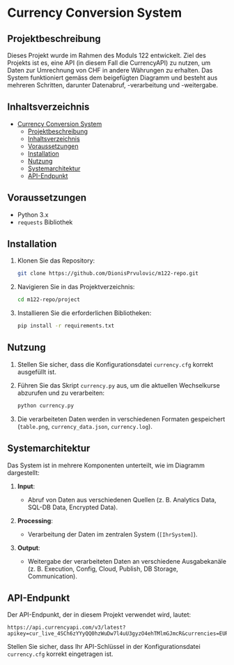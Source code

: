 # Currency Conversion System

## Projektbeschreibung

Dieses Projekt wurde im Rahmen des Moduls 122 entwickelt. Ziel des Projekts ist es, eine API (in diesem Fall die CurrencyAPI) zu nutzen, um Daten zur Umrechnung von CHF in andere Währungen zu erhalten. Das System funktioniert gemäss dem beigefügten Diagramm und besteht aus mehreren Schritten, darunter Datenabruf, -verarbeitung und -weitergabe.

## Inhaltsverzeichnis

- [Currency Conversion System](#currency-conversion-system)
  - [Projektbeschreibung](#projektbeschreibung)
  - [Inhaltsverzeichnis](#inhaltsverzeichnis)
  - [Voraussetzungen](#voraussetzungen)
  - [Installation](#installation)
  - [Nutzung](#nutzung)
  - [Systemarchitektur](#systemarchitektur)
  - [API-Endpunkt](#api-endpunkt)

## Voraussetzungen

- Python 3.x
- `requests` Bibliothek

## Installation

1. Klonen Sie das Repository:

   ```bash
   git clone https://github.com/DionisPrvulovic/m122-repo.git
   ```

2. Navigieren Sie in das Projektverzeichnis:

   ```bash
   cd m122-repo/project
   ```

3. Installieren Sie die erforderlichen Bibliotheken:

   ```bash
   pip install -r requirements.txt
   ```

## Nutzung

1. Stellen Sie sicher, dass die Konfigurationsdatei `currency.cfg` korrekt ausgefüllt ist.

2. Führen Sie das Skript `currency.py` aus, um die aktuellen Wechselkurse abzurufen und zu verarbeiten:

   ```bash
   python currency.py
   ```

3. Die verarbeiteten Daten werden in verschiedenen Formaten gespeichert (`table.png`, `currency_data.json`, `currency.log`).

## Systemarchitektur

Das System ist in mehrere Komponenten unterteilt, wie im Diagramm dargestellt:

1. **Input**:
   - Abruf von Daten aus verschiedenen Quellen (z. B. Analytics Data, SQL-DB Data, Encrypted Data).

2. **Processing**:
   - Verarbeitung der Daten im zentralen System (`[IhrSystem]`).

3. **Output**:
   - Weitergabe der verarbeiteten Daten an verschiedene Ausgabekanäle (z. B. Execution, Config, Cloud, Publish, DB Storage, Communication).

## API-Endpunkt

Der API-Endpunkt, der in diesem Projekt verwendet wird, lautet:

```
https://api.currencyapi.com/v3/latest?apikey=cur_live_4SCh6zYYyQQ0hzWuDw7l4uU3gyzO4ehTMlmGJmcR&currencies=EUR,USD,CAD,CHF&base_currency=CHF
```

Stellen Sie sicher, dass Ihr API-Schlüssel in der Konfigurationsdatei `currency.cfg` korrekt eingetragen ist.